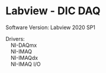 # Labview - DIC DAQ

Software Version: Labview 2020 SP1

Drivers:\
&emsp;NI-DAQmx\
&emsp;NI-IMAQ\
&emsp;NI-IMAQdx\
&emsp;NI-IMAQ I/O
